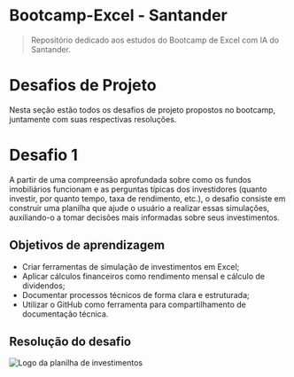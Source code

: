 # Bootcamp-Excel - Santander

>Repositório dedicado aos estudos do Bootcamp de Excel com IA do Santander.

# Desafios de Projeto

Nesta seção estão todos os desafios de projeto propostos no bootcamp, juntamente com suas respectivas resoluções.

# Desafio 1

A partir de uma compreensão aprofundada sobre como os fundos imobiliários funcionam e as perguntas típicas dos investidores (quanto investir, por quanto tempo, taxa de rendimento, etc.), o desafio consiste em construir uma planilha que ajude o usuário a realizar essas simulações, auxiliando-o a tomar decisões mais informadas sobre seus investimentos. 

## Objetivos de aprendizagem

* Criar ferramentas de simulação de investimentos em Excel;
* Aplicar cálculos financeiros como rendimento mensal e cálculo de dividendos;
* Documentar processos técnicos de forma clara e estruturada; 
* Utilizar o GitHub como ferramenta para compartilhamento de documentação técnica. 

## Resolução do desafio

![Logo da planilha de investimentos](Bootcamp-Excel---Santander\Imagens\planilha_logo.png)
